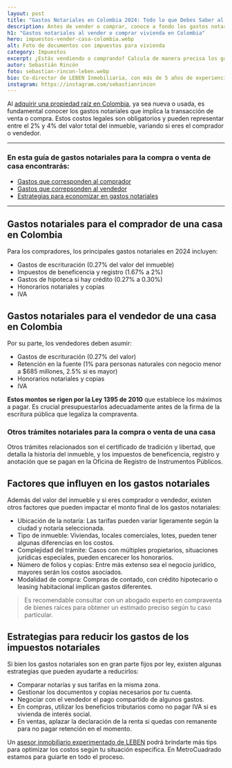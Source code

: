 ```yaml
---
layout: post
title: "Gastos Notariales en Colombia 2024: Todo lo que Debes Saber al Vender o Comprar"
description: Antes de vender o comprar, conoce a fondo los gastos notariales en Colombia para 2024. Escrituración, registro, retención, impuestos ¡Todo explicado! Evita sorpresas.
h1: "Gastos notariales al vender o comprar vivienda en Colombia"
hero: impuestos-vender-casa-colombia.webp
alt: Foto de documentos con impuestos para vivienda
category: Impuestos
excerpt: ¿Estás vendiendo o comprando? Calcula de manera precisa los gastos notariales de tu vivienda. Costos fijos, variables y tips para pagar menos.
autor: Sebastián Rincón
foto: sebastian-rincon-leben.webp
bio: Co-director de LEBEN Inmobiliaria, con más de 5 años de experiencia en el mercado de propiedades de Fusagasugá. Disfruta compartiendo lo que lo enamora de vivir en esta floreciente ciudad.
instagram: https://instagram.com/sebastianrincon
---
```

Al [adquirir una propiedad raíz en Colombia]({{'ventas'|relative_url}}), ya sea nueva o usada, es fundamental conocer los gastos notariales que implica la transacción de venta o compra. Estos costos legales son obligatorios y pueden representar entre el 2% y 4% del valor total del inmueble, variando si eres el comprador o vendedor.

-----

### En esta guía de gastos notariales para la compra o venta de casa encontrarás:

* [Gastos que corresponden al comprador](#gastos-notariales-para-el-comprador-de-una-casa-en-colombia)
* [Gastos que correpsonden al vendedor](#gastos-notariales-para-el-vendedor-de-una-casa-en-colombia)
* [Estrategias para economizar en gastos notariales](#estrategias-para-reducir-los-gastos-de-los-impuestos-notariales)

-----

## Gastos notariales para el comprador de una casa en Colombia

Para los compradores, los principales gastos notariales en 2024 incluyen:

- Gastos de escrituración (0.27% del valor del inmueble)
- Impuestos de beneficencia y registro (1.67% a 2%)
- Gastos de hipoteca si hay crédito (0.27% a 0.30%) 
- Honorarios notariales y copias
- IVA

## Gastos notariales para el vendedor de una casa en Colombia

Por su parte, los vendedores deben asumir:

- Gastos de escrituración (0.27% del valor)
- Retención en la fuente (1% para personas naturales con negocio menor a $685 millones, 2.5% si es mayor)
- Honorarios notariales y copias 
- IVA

**Estos montos se rigen por la Ley 1395 de 2010** que establece los máximos a pagar. Es crucial presupuestarlos adecuadamente antes de la firma de la escritura pública que legaliza la compraventa.

### Otros trámites notariales para la compra o venta de una casa

Otros trámites relacionados son el certificado de tradición y libertad, que detalla la historia del inmueble, y los impuestos de beneficencia, registro y anotación que se pagan en la Oficina de Registro de Instrumentos Públicos.

## Factores que influyen en los gastos notariales

Además del valor del inmueble y si eres comprador o vendedor, existen otros factores que pueden impactar el monto final de los gastos notariales:

- Ubicación de la notaría: Las tarifas pueden variar ligeramente según la ciudad y notaría seleccionada.
- Tipo de inmueble: Viviendas, locales comerciales, lotes, pueden tener algunas diferencias en los costos.
- Complejidad del trámite: Casos con múltiples propietarios, situaciones jurídicas especiales, pueden encarecer los honorarios.
- Número de folios y copias: Entre más extenso sea el negocio jurídico, mayores serán los costos asociados.
- Modalidad de compra: Compras de contado, con crédito hipotecario o leasing habitacional implican gastos diferentes.

>Es recomendable consultar con un abogado experto en compraventa de bienes raíces para obtener un estimado preciso según tu caso particular.

## Estrategias para reducir los gastos de los impuestos notariales

Si bien los gastos notariales son en gran parte fijos por ley, existen algunas estrategias que pueden ayudarte a reducirlos:

- Comparar notarías y sus tarifas en la misma zona.
- Gestionar los documentos y copias necesarios por tu cuenta.
- Negociar con el vendedor el pago compartido de algunos gastos.
- En compras, utilizar los beneficios tributarios como no pagar IVA si es vivienda de interés social.
- En ventas, aplazar la declaración de la renta si quedas con remanente para no pagar retención en el momento.

Un [asesor inmobiliario experimentado de LEBEN]({{'contacto'|relative_url}}) podrá brindarte más tips para optimizar los costos según tu situación específica. En MetroCuadrado estamos para guiarte en todo el proceso.